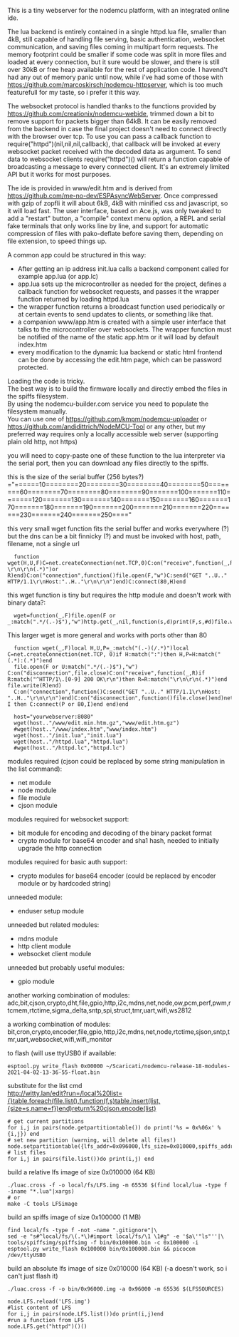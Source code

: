 This is a tiny webserver for the nodemcu platform, with an integrated online ide.  

The lua backend is entirely contained in a single httpd.lua file, smaller than 4kB, still capable of handling file serving, basic authentication, websocket communication, and saving files coming in multipart form requests. The memory footprint could be smaller if some code was split in more files and loaded at every connection, but it sure would be slower, and there is still over 30kB or free heap available for the rest of application code. I havend't had any out of memory panic until now, while i've had some of those with https://github.com/marcoskirsch/nodemcu-httpserver, which is too much featurefull for my taste, so i prefer it this way.  

The websocket protocol is handled thanks to the functions provided by https://github.com/creationix/nodemcu-webide, trimmed down a bit to remove support for packets bigger than 64kB. It can be easily removed from the backend in case the final project doesn't need to connect directly with the browser over tcp. To use you can pass a callback function to require("httpd")(nil,nil,nil,callback), that callback will be invoked at every websocket packet received with the decoded data as argument. To send data to websocket clients require("httpd")() will return a function capable of broadcasting a message to every connected client. It's an extremely limited API but it works for most purposes.  

The ide is provided in www/edit.htm and is derived from https://github.com/me-no-dev/ESPAsyncWebServer. Once compressed with gzip of zopfli it will about 6kB, 4kB with minified css and javascript, so it will load fast. The user interface, based on Ace.js, was only tweaked to add a "restart" button, a "compile" context menu option, a REPL and serial fake terminals that only works line by line, and support for automatic compression of files with pako-deflate before saving them, depending on file extension, to speed things up.  

A common app could be structured in this way:  

 * After getting an ip address init.lua calls a backend component called for example app.lua (or app.lc)
 * app.lua sets up the microcontroller as needed for the project, defines a callback function for websocket requests, and passes it the wrapper function returned by loading httpd.lua
 * the wrapper function returns a broadcast function used periodically or at certain events to send updates to clients, or something like that.
 * a companion www/app.htm is created with a simple user interface that talks to the microcontroller over websockets. The wrapper function must be notified of the name of the static app.htm or it will load by default index.htm
 * every modification to the dynamic lua backend or static html frontend can be done by accessing the edit.htm page, which can be password protected.

Loading the code is tricky.  
The best way is to build the firmware locally and directly embed the files in the spiffs filesystem.  
By using the nodemcu-builder.com service you need to populate the filesystem manually.  
You can use one of https://github.com/kmpm/nodemcu-uploader or https://github.com/andidittrich/NodeMCU-Tool or any other, but my preferred way requires only a locally accessible web server (supporting plain old http, not https)  

you will need to copy-paste one of these function to the lua interpreter via the serial port, then you can download any files directly to the spiffs.  

this is the size of the serial buffer (256 bytes?)
="======10========20========30========40========50========60========70========80========90=======100=======110=======120=======130=======140=======150=======160=======170=======180=======190=======200=======210=======220=======230=======240=======250===="

this very small wget function fits the serial buffer and works everywhere (?) but the dns can be a bit finnicky (?) and must be invoked with host, path, filename, not a single url
```
  function wget(H,U,F)C=net.createConnection(net.TCP,0)C:on("receive",function(_,R)file.write(R:match("^HTTP/1.-\r\n\r\n(.*)")or R)end)C:on("connection",function()file.open(F,"w")C:send("GET "..U.." HTTP/1.1\r\nHost:"..H.."\r\n\r\n")end)C:connect(80,H)end  
```
this wget function is tiny but requires the http module and doesn't work with binary data?:
```
  wget=function(_,F)file.open(F or _:match(".*/(.-)$"),"w")http.get(_,nil,function(s,d)print(F,s,#d)file.write(d)end)end
```
This larger wget is more general and works with ports other than 80
```
  function wget(_,F)local H,U,P=_:match("(.-)(/.*)")local C=net.createConnection(net.TCP, 0)if H:match(":")then H,P=H:match("(.*):(.*)")end  
  file.open(F or U:match(".*/(.-)$"),"w") C:on("disconnection",file.close)C:on("receive",function(_,R)if R:match("^HTTP/1\.[0-9] 200 OK\r\n")then R=R:match("\r\n\r\n(.*)")end file.write(R)end)  
  C:on("connection",function()C:send("GET "..U.." HTTP/1.1\r\nHost: "..H.."\r\n\r\n")end)C:on("disconnection",function()file.close()end)net.dns.resolve(H,function(_,I)if I then C:connect(P or 80,I)end end)end
```
```
  host="yourwebserver:8080"
  wget(host.."/www/edit.min.htm.gz","www/edit.htm.gz")
  #wget(host.."/www/index.htm","www/index.htm")
  wget(host.."/init.lua","init.lua")
  wget(host.."/httpd.lua","httpd.lua")
  #wget(host.."/httpd.lc","httpd.lc")
```

modules required (cjson could be replaced by some string manipulation in the list command):

- net module
- node module
- file module
- cjson module

modules required for websocket support:

- bit module for encoding and decoding of the binary packet format
- crypto module for base64 encoder and sha1 hash, needed to initially upgrade the http connection

modules required for basic auth support:

 - crypto modules for base64 encoder (could be replaced by encoder module or by hardcoded string)

unneeded module:

- enduser setup module

unneeded but related modules:

- mdns module
- http client module
- websocket client module

unneeded but probably useful modules:

- gpio module

another working combination of modules:
adc,bit,cjson,crypto,dht,file,gpio,http,i2c,mdns,net,node,ow,pcm,perf,pwm,rtcmem,rtctime,sigma_delta,sntp,spi,struct,tmr,uart,wifi,ws2812

a working combination of modules:
bit,cron,crypto,encoder,file,gpio,http,i2c,mdns,net,node,rtctime,sjson,sntp,tmr,uart,websocket,wifi,wifi_monitor

to flash (will use ttyUSB0 if available:
```
esptool.py write_flash 0x00000 ~/Scaricati/nodemcu-release-18-modules-2021-04-02-13-36-55-float.bin
```

substitute for the list cmd  
http://witty.lan/edit?run=/local%20list={}table.foreach(file.list(),function(f,s)table.insert(list,{size=s,name=f})end)return%20cjson.encode(list)  


```
# get current partitions
for i,j in pairs(node.getpartitiontable()) do print('%s = 0x%06x' % {i,j}) end
# set new partition (warning, will delete all files!)
node.setpartitiontable({lfs_addr=0x096000,lfs_size=0x010000,spiffs_addr=0x100000,spiffs_size=0x100000})
# list files
for i,j in pairs(file.list())do print(i,j) end
```

build a relative lfs image of size 0x010000 (64 KB)
```
./luac.cross -f -o local/fs/LFS.img -m 65536 $(find local/lua -type f -iname "*.lua"|xargs)
# or 
make -C tools LFSimage
```
build an spiffs image of size 0x100000 (1 MB)
```
find local/fs -type f -not -name ".gitignore"|\
sed -e "s#^local/fs/\(.*\)#import local/fs/\1 \1#g" -e '$a\'"ls"''|\
tools/spiffsimg/spiffsimg -f bin/0x100000.bin -c 0x100000 -i
esptool.py write_flash 0x100000 bin/0x100000.bin && picocom /dev/ttyUSB0
```

build an absolute lfs image of size 0x010000 (64 KB) (-a doesn't work, so i can't just flash it)
```
./luac.cross -f -o bin/0x96000.img -a 0x96000 -m 65536 $(LFSSOURCES)
```

```
node.LFS.reload('LFS.img')
#list content of LFS
for i,j in pairs(node.LFS.list())do print(i,j)end
#run a function from LFS
node.LFS.get("httpd")()()

```

